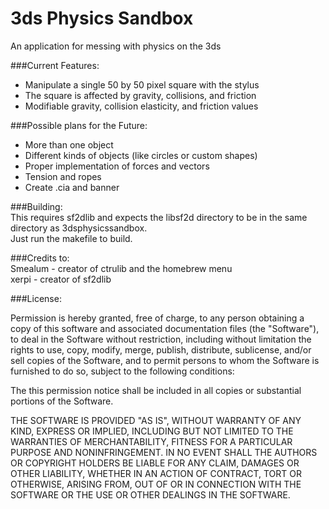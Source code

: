 # 3ds Physics Sandbox
An application for messing with physics on the 3ds

###Current Features:  
- Manipulate a single 50 by 50 pixel square with the stylus  
- The square is affected by gravity, collisions, and friction  
- Modifiable gravity, collision elasticity, and friction values  

###Possible plans for the Future:  
- More than one object  
- Different kinds of objects (like circles or custom shapes)  
- Proper implementation of forces and vectors  
- Tension and ropes  
- Create .cia and banner  

###Building:  
This requires sf2dlib and expects the libsf2d directory to be in the same directory as 3dsphysicssandbox.  
Just run the makefile to build.

###Credits to:  
Smealum - creator of ctrulib and the homebrew menu  
xerpi - creator of sf2dlib

###License:

Permission is hereby granted, free of charge, to any person obtaining a copy of this software and associated documentation files (the "Software"), to deal in the Software without restriction, including without limitation the rights to use, copy, modify, merge, publish, distribute, sublicense, and/or sell copies of the Software, and to permit persons to whom the Software is furnished to do so, subject to the following conditions:

The this permission notice shall be included in all copies or substantial portions of the Software.

THE SOFTWARE IS PROVIDED "AS IS", WITHOUT WARRANTY OF ANY KIND, EXPRESS OR IMPLIED, INCLUDING BUT NOT LIMITED TO THE WARRANTIES OF MERCHANTABILITY, FITNESS FOR A PARTICULAR PURPOSE AND NONINFRINGEMENT. IN NO EVENT SHALL THE AUTHORS OR COPYRIGHT HOLDERS BE LIABLE FOR ANY CLAIM, DAMAGES OR OTHER LIABILITY, WHETHER IN AN ACTION OF CONTRACT, TORT OR OTHERWISE, ARISING FROM, OUT OF OR IN CONNECTION WITH THE SOFTWARE OR THE USE OR OTHER DEALINGS IN THE SOFTWARE.
